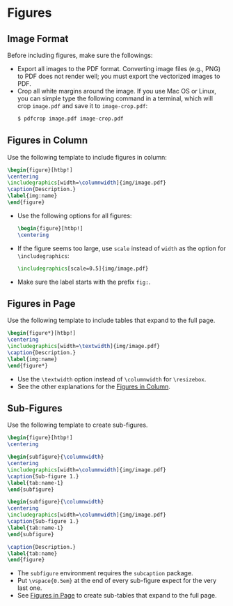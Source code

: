 # Figures

## Image Format

Before including figures, make sure the followings:

* Export all images to the PDF format. 
  Converting image files (e.g., PNG) to PDF does not render well; you must export the vectorized images to PDF.
* Crop all white margins around the image. 
  If you use Mac OS or Linux, you can simple type the following command in a terminal, which will crop `image.pdf` and save it to `image-crop.pdf`:
  ```bash
  $ pdfcrop image.pdf image-crop.pdf
  ```

## Figures in Column

Use the following template to include figures in column:

```latex
\begin{figure}[htbp!]
\centering
\includegraphics[width=\columnwidth]{img/image.pdf}
\caption{Description.}
\label{img:name}
\end{figure}
```

* Use the following options for all figures:
  ```latex
  \begin{figure}[htbp!]
  \centering
  ```
* If the figure seems too large, use `scale` instead of `width` as the option for `\includegraphics`:
  ```latex
  \includegraphics[scale=0.5]{img/image.pdf}
  ```
* Make sure the label starts with the prefix `fig:`.


## Figures in Page

Use the following template to include tables that expand to the full page.

```latex
\begin{figure*}[htbp!]
\centering
\includegraphics[width=\textwidth]{img/image.pdf}
\caption{Description.}
\label{img:name}
\end{figure*}

```

* Use the `\textwidth` option instead of `\columnwidth` for `\resizebox`.
* See the other explanations for the [Figures in Column](#Figures-in-Column).


## Sub-Figures

Use the following template to create sub-figures.

```latex
\begin{figure}[htbp!]
\centering

\begin{subfigure}{\columnwidth}
\centering
\includegraphics[width=\columnwidth]{img/image.pdf}
\caption{Sub-figure 1.}
\label{tab:name-1}
\end{subfigure}

\begin{subfigure}{\columnwidth}
\centering
\includegraphics[width=\columnwidth]{img/image.pdf}
\caption{Sub-figure 1.}
\label{tab:name-1}
\end{subfigure}

\caption{Description.}
\label{tab:name}
\end{figure}
```

* The `subfigure` environment requires the `subcaption` package.
* Put `\vspace{0.5em}` at the end of every sub-figure expect for the very last one.
* See [Figures in Page](#Figures-in-Page) to create sub-tables that expand to the full page. 
